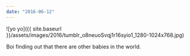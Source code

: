 ```yaml
---
date: "2016-06-12"
---
```


![yo yo]({{ site.baseurl }}/assets/images/2016/tumblr_o8neuoSvqj1r16syio1_1280-1024x768.jpg)

Boi finding out that there are other babies in the world.
